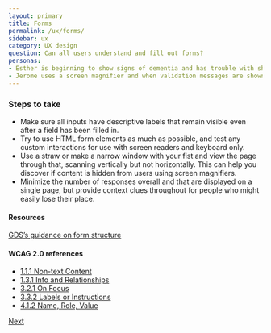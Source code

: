 ```yaml
---
layout: primary
title: Forms
permalink: /ux/forms/
sidebar: ux
category: UX design
question: Can all users understand and fill out forms?
personas:
- Esther is beginning to show signs of dementia and has trouble with short term memory loss, she needs context clues and instructions to stay visible on the screen or she loses her place. 
- Jerome uses a screen magnifier and when validation messages are shown off to the side he can easily miss them.
---
```


### Steps to take
- Make sure all inputs have descriptive labels that remain visible even after a field has been filled in.
- Try to use HTML form elements as much as possible, and test any custom interactions for use with screen readers and keyboard only.
- Use a straw or make a narrow window with your fist and view the page through that, scanning vertically but not horizontally. This can help you discover if content is hidden from users using screen magnifiers.
- Minimize the number of responses overall and that are displayed on a single page, but provide context clues throughout for people who might easily lose their place.

#### Resources
[GDS’s guidance on form structure](https://www.gov.uk/service-manual/design/form-structure)

#### WCAG 2.0 references
- [1.1.1 Non-text Content](https://www.w3.org/WAI/WCAG20/quickref/#text-equiv-all)
- [1.3.1 Info and Relationships](https://www.w3.org/WAI/WCAG20/quickref/#content-structure-separation-programmatic)
- [3.2.1 On Focus](https://www.w3.org/WAI/WCAG20/quickref/?showtechniques=128%2C14&currentsidebar=%23col_overview#consistent-behavior-receive-focus)
- [3.3.2 Labels or Instructions](https://www.w3.org/WAI/WCAG20/quickref/#minimize-error-cues)
- [4.1.2 Name, Role, Value](https://www.w3.org/WAI/WCAG20/quickref/#ensure-compat-rsv)

<a class="usa-button button-next" href="{{ site.baseurl }}/ux/images/">
  Next <i class="fa fa-chevron-right" aria-hidden="true"></i>
</a>
